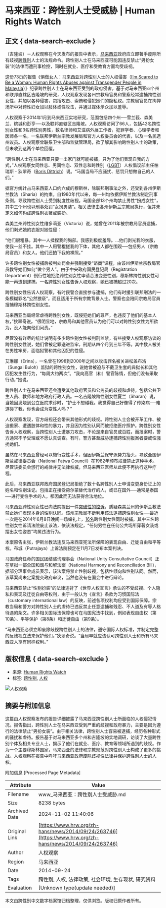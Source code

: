 # 马来西亚：跨性别人士受威胁 | Human Rights Watch

## 正文 { data-search-exclude }


（吉隆坡）－人权观察在今天发布的报告中表示，[马来西亚](https://www.hrw.org/asia/malaysia)政府应立即著手废除所有歧视[跨性别](https://www.hrw.org/topic/lgbt-rights)人士的法规命令。跨性别人士在马来西亚可能因违反禁止“男扮女装”的法律而遭刑事检控，同时在就业、医疗和受教育方面均受歧视。

这份73页的报告《惧做女人：马来西亚对跨性别人士的人权侵害（[I’m Scared to Be a Woman: Human Rights Abuses against Transgender People in Malaysia](https://features.hrw.org/features/HRW_reports_2014/Im_Scared_to_Be_a_Woman/index.html)）》纪录跨性别人士在马来西亚受到的政府侵害。基于对马来西亚四个州和联邦直辖区吉隆坡的研究，人权观察发现各州宗教局官员和警察经常逮捕跨性别女性，并加以各种侵害，包括攻击、索贿和侵犯她们的隐私权。宗教局官员在拘押场所中对跨性妇女加以肢体或性攻击，并通过媒体示众加以羞辱。

人权观察于2014年1月到马来西亚实地研究，范围包括四个州──雪兰莪、森美兰、槟城和彭亨──以及联邦直辖区吉隆坡。人权观察访问了66人，包括42名跨性别女性和3名跨性别男性，数名律师和艾滋病外展工作者，犯罪学者、心理学者和医师各一名，一名联邦伊斯兰宗教发展局和官方人权委员会的代表，以及一名民选州议员。人权观察曾联系卫生部和监狱管理局，欲了解其影响跨性别人士的政策，但未收到这两个单位回覆。

“跨性别人士在马来西亚只要一出家门就可能被捕，只为了他们表现自我的方式，”人权观察女同性恋、男同性恋、双性恋和跨性别（[LGBT](https://www.hrw.org/topic/lgbt-rights)）人权倡议部主任柏瑞斯・狄翠奇（[Boris Dittrich](https://www.hrw.org/bios/boris-dittrich)）说。“马国当局不应骚扰、惩罚只想做自己的人们。”

据官方统计占马来西亚人口约六成的穆斯林，除联邦刑事法之外，还受到各州伊斯兰教法（Sharia）的拘束。自1980年代以来，每一州均依据伊斯兰教法制定刑事条例，导致跨性别人士受到制度性歧视。马国全部13个州均禁止男性“扮成女性”，其中三个州也以刑事处罚“女扮男装”。相关法律由各州伊斯兰宗教局执行，但并未定义如何构成跨性别衣著或装扮。

森美兰州跨性别女性维多莉亚（Victoria）说，她曾在2011年被宗教局官员逮捕，他们剥光她的衣服对她性侵：

“他们很粗暴。其中一人揉捏我的胸部。我感到极度羞辱。…他们剥光我的衣服，使我一丝不挂。其中一人用警棍搓我的下体，其他人都在围观──包括男人〔宗教局官员〕和女人。他们还拍下我的裸照。”

许多跨性别女性被捕后被判处罚金并强制接受“谘商”课程，由该州伊斯兰宗教局官员教导她们如何“做个男人”。由于中央政府国民登记局（Registration Department）例行性地拒绝跨性别女性申请合法变更性别，穆斯林跨性别女性可能一再遭到逮捕。一名跨性别女性告诉人权观察，她已被捕超过20次。

跨性别女性告诉人权观察，有时民警会直接参与逮捕，他们有时援引联邦刑法的一条模糊罪名“公然猥亵”，而且适用于所有宗教背景人士。警察也会陪同宗教局官員搜捕穆斯林跨性别女性。

马来西亚当局经常虐待跨性别女性，既侵犯她们的尊严，也违反了他们的基本人权，”狄翠奇说。“很明显地，宗教局和其他官员认为他们可以对跨性别女性为所欲为，没人能向他们问责。”

尽管没有详尽的统计说明有多少跨性别女性被判刑监禁，有些接受人权观察访谈的跨性别女性说，她们曾被定罪送进监牢，刑期从四个月到三年不等。其中数人被关在男性牢房，面临狱警和其他囚犯的性侵。

艾琳娜（Erina），一名曾在1998到2000年之间以攻击罪名被关进松盖布洛（Sungai Buloh）监狱的跨性别女性，说她曾被迫与不戴卫生套的典狱长和其他囚犯发生性行为，“每周大约两次”。“我向高官〔和〕警官陈情，但他们没有采取行动，”她说。

跨性别人士在马来西亚还会遭受其他政府官员和公务员的歧视和虐待，包括公共卫生人员、教师和地方政府行政人员。一名吉隆坡跨性别女性夏兰（Sharan）说，当她因发烧到公立医院求诊时，“护士不想碰我。我觉得自己好像得了传染病──难道碰了我，你也会成为变性人吗？”

人权观察发现，官方歧视还会带来其他形式的歧视。跨性别人士会被开革工作、被迫搬家、遭遇肢体和性的暴力，并且因为性别认同而被拒绝医疗照护。跨性别女性告诉人权观察，当跨性别人士遭暴力攻击，不论是来自官员或百姓，而报案时，警方通常不予受理或不愿认真调查。有时，警方甚至威胁逮捕跨性别报案者要或性骚扰她们。

虽然在马来西亚曾经可以施行变性手术，但因伊斯兰保守派势力抬头，导致全国伊斯兰戒律委员会（National Fatwa Council）在1982年颁布戒律禁止这种手术。尽管该委员会颁行的戒律并无法律权威，但马来西亚医师从此便不再执行这种疗程。

此后，马来西亚联邦政府国民登记局拒绝了数十名跨性别人士申请变更身份证上的姓名和性别注记。包括正在接受荷尔蒙替代治疗的人，或已在国外──通常是泰国──进行变性手术的人，都因此而无法获得合法地位。

马来西亚跨性别女性已向法院提出一件[突破性的控诉](https://www.hrw.org/zh-hans/news/2014/05/13-0)，质疑森美兰州的伊斯兰教法禁止她们表现本身的性别认同。该州宗教局不断利用该法逮捕跨性别女性──最近一次是在2014年6月8日晚间一场婚礼上，[16名](https://www.hrw.org/zh-hans/news/2014/06/23-2)跨性别女性同时被捕。其中三名跨性别女性诉请法院废止该法，依该法规定，“任何男性在任何公共场所穿著女装或摆出女性姿态”均属违法行为。

本案原告主张，伊斯兰教法违反马来西亚宪法所保障的表现自由、迁徙自由和平等权。布城（Putrajaya）上诉法院预定在11月7日发布本案判决。

马国政府任命的国民团结谘询理事会（National Unity Consultative Council）正在草拟一部全国和谐与和解法案（National Harmony and Reconciliation Bill），据部分理事会成员表示，该法案将禁止性别歧视，包括性倾向和性别认同。然而，该草案尚未定案提交政府审议，当然也没有在国会中进行辩论。

马来西亚禁止“性别扮装”的法律违背了《世界人权宣言》承认的不受歧视、个人隐私和表现及迁徙自由等权利，由于一般认为《宣言》条款为习惯国际法（customary international law）的反映，前述各项权利均应受到国际保障。宗教当局和警方对跨性别人士的虐待已违反禁止任意逮捕和残忍、不人道及有辱人格待遇的条文。许多相关国际法保障也可在马国宪法中找到，例如表现自由权（第10条）、平等保护（第8条）和迁徙自由（第9条）。

“马来西亚必须立即废除歧视跨性别人士的法律，遵守国际人权标准，并制定完整的反歧视立法来保护他们，”狄翠奇说。“当局早就应该认可跨性别人士和所有马来西亚人享有同样权利。”

## 版权信息 { data-search-exclude }
- 来源: [Human Rights Watch](https://www.hrw.org/zh-hans/news/2014/09/24/263746)
- 标签: [跨性别](https://www.hrw.org/topic/lgbt-rights), [人权](https://www.hrw.org/topic/human-rights)

![人权观察](https://www.hrw.org/sites/default/files/styles/square/public/media_2023/07/202307asia_japan_lgbt_equalityact_protest.jpg?h=c6980913&itok=p33c77Zv)

## 摘要与附加信息

<!-- tcd_abstract -->
这篇由人权观察发布的报告详细披露了马来西亚跨性别人士所面临的人权侵犯情况。报告指出，跨性别人士在马来西亚受到严重的歧视和政府暴力，主要是因为遵行的法律禁止“男扮女装”。由于相关法律，跨性别人士容易被逮捕，经历各种形式的骚扰和虐待。报告基于对马来西亚多个州和吉隆坡的实地调研，访谈了大量跨性别个体及相关专业人士，揭示了他们在就业、医疗、教育等领域所遇到的歧视。作为一个主要穆斯林国家，马来西亚的法律和宗教规范对跨性别人士构成了更多的挑战。人权观察在报告中呼吁马来西亚政府废除歧视性法律并保护跨性别人士的人权。
<!-- tcd_abstract_end -->

附加信息 [Processed Page Metadata]

| Attribute       | Value                                  |
|-----------------|----------------------------------------|
| Filename        | www_马来西亚：跨性别人士受威胁.md                             |
| Size            | 8238 bytes                           |
| Archived Date   | 2024-11-02 11:40:06                             |
| Original Link   | [https://www.hrw.org/zh-hans/news/2014/09/24/263746](https://www.hrw.org/zh-hans/news/2014/09/24/263746)                       |
| Author          | 人权观察                               |
| Region          | 马来西亚                               |
| Date            | 2014-09-24                                 |
| Tags            | 跨性别, 人权, 法律政策, 社会环境, 生存现状, 研究资料                                 |
| Evaluation            | [Unknown type(update needed)]                                 |
<!-- tcd_table_end -->

本文由跨性别中文数字档案馆归档整理，仅供浏览。版权归原作者所有。
